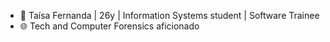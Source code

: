 - 🌈 Taísa Fernanda | 26y | Information Systems student | Software Trainee
- 🌐 Tech and Computer Forensics aficionado


<!---
TaisaFernanda/TaisaFernanda is a ✨ special ✨ repository because its `README.md` (this file) appears on your GitHub profile.
You can click the Preview link to take a look at your changes.
--->

